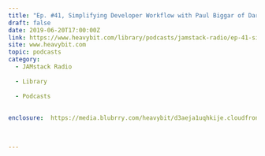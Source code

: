 ```yaml
---
title: "Ep. #41, Simplifying Developer Workflow with Paul Biggar of Dark"
draft: false
date: 2019-06-20T17:00:00Z
link: https://www.heavybit.com/library/podcasts/jamstack-radio/ep-41-simplifying-developer-workflow-with-paul-biggar-of-dark/?utm_medium=RSS&utm_source=hune
site: www.heavybit.com
topic: podcasts
category:
  - JAMstack Radio
  
  - Library
  
  - Podcasts
  
  
enclosure:  https://media.blubrry.com/heavybit/d3aeja1uqhkije.cloudfront.net/podcasts/jamstack-radio/20190507-jamstack-radio-041.mp3 
 
  

---
```

